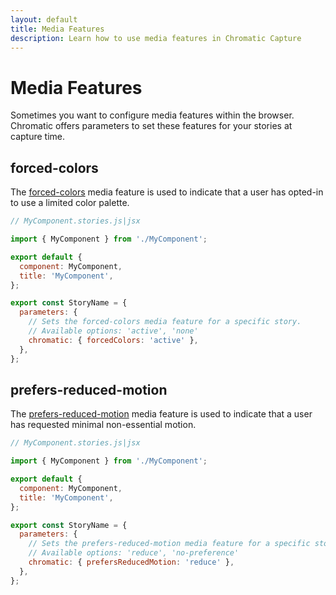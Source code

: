 ```yaml
---
layout: default
title: Media Features
description: Learn how to use media features in Chromatic Capture
---
```


# Media Features

Sometimes you want to configure media features within the browser. Chromatic offers parameters to set these features for your stories at capture time.

## forced-colors

The [forced-colors](https://developer.mozilla.org/en-US/docs/Web/CSS/@media/forced-colors) media feature is used to indicate that a user has opted-in to use a limited color palette.

```js
// MyComponent.stories.js|jsx

import { MyComponent } from './MyComponent';

export default {
  component: MyComponent,
  title: 'MyComponent',
};

export const StoryName = {
  parameters: {
    // Sets the forced-colors media feature for a specific story.
    // Available options: 'active', 'none'
    chromatic: { forcedColors: 'active' },
  },
};
```

## prefers-reduced-motion

The [prefers-reduced-motion](https://developer.mozilla.org/en-US/docs/Web/CSS/@media/prefers-reduced-motion) media feature is used to indicate that a user has requested minimal non-essential motion.

```js
// MyComponent.stories.js|jsx

import { MyComponent } from './MyComponent';

export default {
  component: MyComponent,
  title: 'MyComponent',
};

export const StoryName = {
  parameters: {
    // Sets the prefers-reduced-motion media feature for a specific story.
    // Available options: 'reduce', 'no-preference'
    chromatic: { prefersReducedMotion: 'reduce' },
  },
};
```
